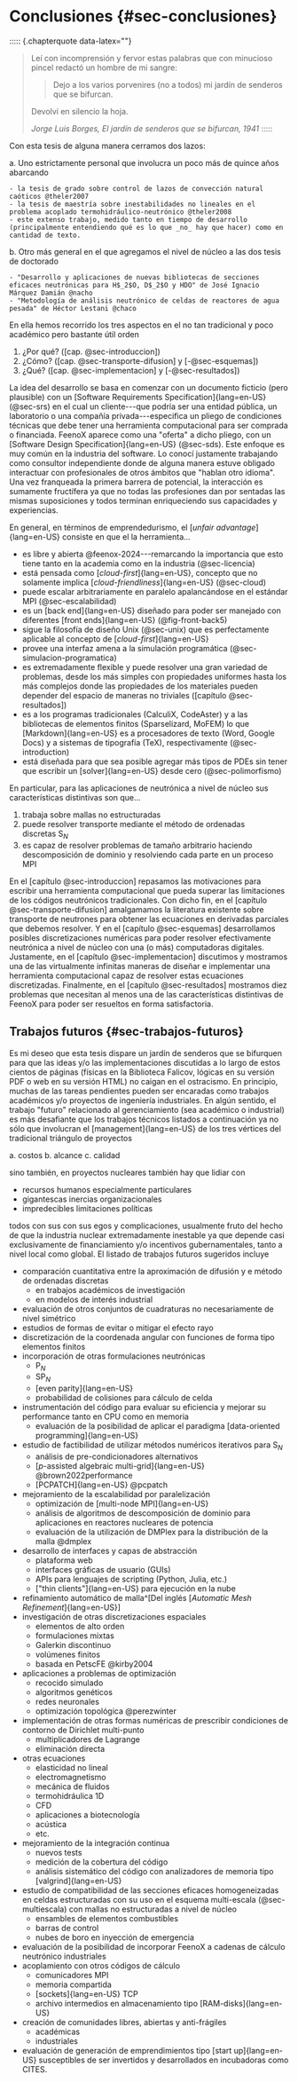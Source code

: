 # Conclusiones {#sec-conclusiones}

::::: {.chapterquote data-latex=""}
> Leí con incomprensión y fervor estas palabras que con minucioso pincel redactó un hombre de mi sangre:
>
> > Dejo a los varios porvenires (no a todos) mi jardín de senderos que se bifurcan.
>
> Devolví en silencio la hoja.
>
> _Jorge Luis Borges, El jardín de senderos que se bifurcan, 1941_
:::::


Con esta tesis de alguna manera cerramos dos lazos:

 a. Uno estrictamente personal que involucra un poco más de quince años abarcando
 
    - la tesis de grado sobre control de lazos de convección natural caóticos @theler2007
    - la tesis de maestría sobre inestabilidades no lineales en el problema acoplado termohidráulico-neutrónico @theler2008
    - este extenso trabajo, medido tanto en tiempo de desarrollo (principalmente entendiendo qué es lo que _no_ hay que hacer) como en cantidad de texto.
 
 b. Otro más general en el que agregamos el nivel de núcleo a las dos tesis de doctorado
 
    - "Desarrollo y aplicaciones de nuevas bibliotecas de secciones eficaces neutrónicas para H$_2$O, D$_2$O y HDO" de José Ignacio Márquez Damián @nacho
    - "Metodología de análisis neutrónico de celdas de reactores de agua pesada" de Héctor Lestani @chaco

En ella hemos recorrido los tres aspectos en el no tan tradicional y poco académico pero bastante útil orden 

 1. ¿Por qué? ([cap. @sec-introduccion])
 2. ¿Cómo? ([cap. @sec-transporte-difusion] y [-@sec-esquemas])
 3. ¿Qué? ([cap. @sec-implementacion] y [-@sec-resultados])
 
La idea del desarrollo se basa en comenzar con un documento ficticio (pero plausible) con un [Software Requirements Specification]{lang=en-US} (@sec-srs) en el cual un cliente---que podría ser una entidad pública, un laboratorio o una compañía privada---especifica un pliego de condiciones técnicas que debe tener una herramienta computacional para ser comprada o financiada.
FeenoX aparece como una "oferta" a dicho pliego, con un [Software Design Specification]{lang=en-US} (@sec-sds).
Este enfoque es muy común en la industria del software. Lo conocí justamente trabajando como consultor independiente donde de alguna manera estuve obligado interactuar con profesionales de otros ámbitos que "hablan otro idioma". Una vez franqueada la primera barrera de potencial, la interacción es sumamente fructífera ya que no todas las profesiones dan por sentadas las mismas suposiciones y todos terminan enriqueciendo sus capacidades y experiencias.


En general, en términos de emprendedurismo, el [_unfair advantage_]{lang=en-US} consiste en que el la herramienta...

 * es libre y abierta @feenox-2024---remarcando la importancia que esto tiene tanto en la academia como en la industria (@sec-licencia)
 * está pensada como [_cloud-first_]{lang=en-US}, concepto que no solamente implica [_cloud-friendliness_]{lang=en-US} (@sec-cloud)
 * puede escalar arbitrariamente en paralelo apalancándose en el estándar MPI (@sec-escalabilidad)
 * es un [back end]{lang=en-US} diseñado para poder ser manejado con diferentes [front ends]{lang=en-US} (@fig-front-back5)
 * sigue la filosofía de diseño Unix (@sec-unix) que es perfectamente aplicable al concepto de [_cloud-first_]{lang=en-US}
 * provee una interfaz amena a la simulación programática (@sec-simulacion-programatica)
 * es extremadamente flexible y puede resolver una gran variedad de problemas, desde los más simples con propiedades uniformes hasta los más complejos donde las propiedades de los materiales pueden depender del espacio de maneras no triviales ([capítulo @sec-resultados])
 * es a los programas tradicionales (CalculiX, CodeAster) y a las bibliotecas de elementos finitos (Sparselizard, MoFEM) lo que [Markdown]{lang=en-US} es a procesadores de texto (Word, Google Docs) y a sistemas de tipografía (TeX), respectivamente (@sec-introduction)
 * está diseñada para que sea posible agregar más tipos de PDEs sin tener que escribir un [solver]{lang=en-US} desde cero (@sec-polimorfismo)
 
En particular, para las aplicaciones de neutrónica a nivel de núcleo sus características distintivas son que...

 1. trabaja sobre mallas no estructuradas
 2. puede resolver transporte mediante el método de ordenadas discretas S$_N$
 3. es capaz de resolver problemas de tamaño arbitrario haciendo descomposición de dominio y resolviendo cada parte en un proceso MPI
 

En el [capítulo @sec-introduccion] repasamos las motivaciones para escribir una herramienta computacional que pueda superar las limitaciones de los códigos neutrónicos tradicionales.
Con dicho fin, en el [capítulo @sec-transporte-difusion] amalgamamos la literatura existente sobre transporte de neutrones para obtener las ecuaciones en derivadas parciales que debemos resolver.
Y en el [capítulo @sec-esquemas] desarrollamos posibles discretizaciones numéricas para poder resolver efectivamente neutrónica a nivel de núcleo con una (o más) computadoras digitales.
Justamente, en el [capítulo @sec-implementacion] discutimos y mostramos una de las virtualmente infinitas maneras de diseñar e implementar una herramienta computacional capaz de resolver estas ecuaciones discretizadas.
Finalmente, en el [capítulo @sec-resultados] mostramos diez problemas que necesitan al menos una de las características distintivas de FeenoX para poder ser resueltos en forma satisfactoria.
 

## Trabajos futuros {#sec-trabajos-futuros}

Es mi deseo que esta tesis dispare un jardín de senderos que se bifurquen para que las ideas y/o las implementaciones discutidas a lo largo de estos cientos de páginas (físicas en la Biblioteca Falicov, lógicas en su versión PDF o web en su versión HTML) no caigan en el ostracismo. En principio, muchas de las tareas pendientes pueden ser encaradas como trabajos académicos y/o proyectos de ingeniería industriales. En algún sentido, el trabajo "futuro" relacionado al gerenciamiento (sea académico o industrial) es más desafiante que los trabajos técnicos listados a continuación ya no sólo que involucran el [management]{lang=en-US} de los tres vértices del tradicional triángulo de proyectos

 a. costos
 b. alcance
 c. calidad
 
sino también, en proyectos nucleares también hay que lidiar con

 - recursos humanos especialmente particulares
 - gigantescas inercias organizacionales
 - impredecibles limitaciones políticas
  
todos con sus con sus egos y complicaciones, usualmente fruto del hecho de que la industria nuclear extremadamente inestable ya que depende casi exclusivamente de financiamiento y/o incentivos gubernamentales, tanto a nivel local como global.
El listado de trabajos futuros sugeridos incluye

 * comparación cuantitativa entre la aproximación de difusión y e método de ordenadas discretas
   - en trabajos académicos de investigación
   - en modelos de interés industrial
 * evaluación de otros conjuntos de cuadraturas no necesariamente de nivel simétrico
 * estudios de formas de evitar o mitigar el efecto rayo
 * discretización de la coordenada angular con funciones de forma tipo elementos finitos
 * incorporación de otras formulaciones neutrónicas
   - P$_N$
   - SP$_N$
   - [even parity]{lang=en-US}
   - probabilidad de colisiones para cálculo de celda
 * instrumentación del código para evaluar su eficiencia y mejorar su performance tanto en CPU como en memoria
   - evaluación de la posibilidad de aplicar el paradigma [data-oriented programming]{lang=en-US}
 * estudio de factibilidad de utilizar métodos numéricos iterativos para S$_N$
   - análisis de pre-condicionadores alternativos
   - [$p$-assisted algebraic multi-grid]{lang=en-US} @brown2022performance
   - [PCPATCH]{lang=en-US} @pcpatch
 * mejoramiento de la escalabilidad por paralelización
   - optimización de [multi-node MPI]{lang=en-US}
   - análisis de algoritmos de descomposición de dominio para aplicaciones en reactores nucleares de potencia
   - evaluación de la utilización de DMPlex para la distribución de la malla @dmplex
 * desarrollo de interfaces y capas de abstracción
   - plataforma web 
   - interfaces gráficas de usuario (GUIs)
   - APIs para lenguajes de scripting (Python, Julia, etc.)
   - ["thin clients"]{lang=en-US} para ejecución en la nube 
 * refinamiento automático de malla^[Del inglés [*Automatic Mesh Refinement*]{lang=en-US}]
 * investigación de otras discretizaciones espaciales
   - elementos de alto orden
   - formulaciones mixtas
   - Galerkin discontinuo
   - volúmenes finitos
   - basada en PetscFE @kirby2004
 * aplicaciones a problemas de optimización
   - recocido simulado
   - algoritmos genéticos
   - redes neuronales
   - optimización topológica @perezwinter
 * implementación de otras formas numéricas de prescribir condiciones de contorno de Dirichlet multi-punto
   - multiplicadores de Lagrange
   - eliminación directa
 * otras ecuaciones
   - elasticidad no lineal
   - electromagnetismo
   - mecánica de fluidos
   - termohidráulica 1D
   - CFD
   - aplicaciones a biotecnología
   - acústica
   - etc.
 * mejoramiento de la integración continua
   - nuevos tests
   - medición de la cobertura del código
   - análisis sistemático del código con analizadores de memoria tipo [valgrind]{lang=en-US}
 * estudio de compatibilidad de las secciones eficaces homogeneizadas en celdas estructuradas con su uso en el esquema multi-escala (@sec-multiescala) con mallas no estructuradas a nivel de núcleo
   - ensambles de elementos combustibles
   - barras de control
   - nubes de boro en inyección de emergencia
 * evaluación de la posibilidad de incorporar FeenoX a cadenas de cálculo neutrónico industriales
 * acoplamiento con otros códigos de cálculo
   - comunicadores MPI 
   - memoria compartida
   - [sockets]{lang=en-US} TCP
   - archivo intermedios en almacenamiento tipo [RAM-disks]{lang=en-US}
 * creación de comunidades libres, abiertas y anti-frágiles
   - académicas
   - industriales
 * evaluación de generación de emprendimientos tipo [start up]{lang=en-US} susceptibles de ser invertidos y desarrollados en incubadoras como CITES.
